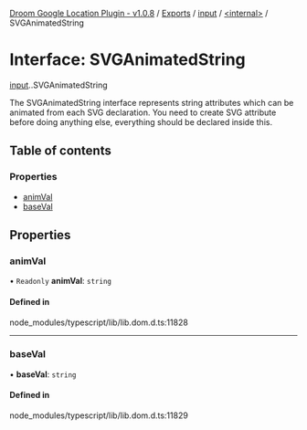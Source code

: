 [Droom Google Location Plugin - v1.0.8](../README.md) / [Exports](../modules.md) / [input](../modules/input.md) / [<internal\>](../modules/input._internal_.md) / SVGAnimatedString

# Interface: SVGAnimatedString

[input](../modules/input.md).[<internal>](../modules/input._internal_.md).SVGAnimatedString

The SVGAnimatedString interface represents string attributes which can be animated from each SVG declaration. You need to create SVG attribute before doing anything else, everything should be declared inside this.

## Table of contents

### Properties

- [animVal](input._internal_.SVGAnimatedString.md#animval)
- [baseVal](input._internal_.SVGAnimatedString.md#baseval)

## Properties

### animVal

• `Readonly` **animVal**: `string`

#### Defined in

node_modules/typescript/lib/lib.dom.d.ts:11828

___

### baseVal

• **baseVal**: `string`

#### Defined in

node_modules/typescript/lib/lib.dom.d.ts:11829
